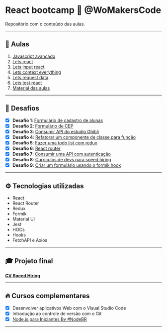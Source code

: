 # React bootcamp 🦋 @WoMakersCode

Repositório com o conteúdo das aulas.

---

## 🚀 Aulas

1.  [Javascript avançado](./aula-1-javascript-avancado)
2.  [Lets react](./aula-2-lets-react)
3.  [Lets input react](./aula-3-lets-input-react)
4.  [Lets context everything](./aula-4-lets-context-everything)
5.  [Lets request data](./aula-6-lets-request-data)
6.  [Lets test react](./aula-8-lets-test-react)
7.  [Material das aulas](./material-aulas)

---

## 🤯 Desafios

- [x] **Desafio 1**: [Formulário de cadastro de alunas](./desafios/form-cadastro-alunas)
- [x] **Desafio 2**: [Formulário de CEP](./desafios/busca-cep-api)
- [x] **Desafio 3**: [Consumir API do estudio Ghibli](./desafios/studio-ghibli-challenge)
- [x] **Desafio 4**: [Refatorar um componente de classe para função](./desafios/refatoracao-de-componente)
- [x] **Desafio 5**: [Fazer uma todo list com redux](./desafios/todo-list-challenge)
- [x] **Desafio 6**: [React router](./desafios/react-router)
- [x] **Desafio 7**: [Consumir uma API com autenticação](./desafios/giphy-challenge)
- [X] **Desafio 8**: [Currículos de devs para speed hiring](https://github.com/React-Bootcamp-WoMarkersCode/cv-speed-hiring)
- [x] **Desafio 9**: [Criar um formulário usando o formik hook](./desafios/formik-hooks)

---

## ⚙ Tecnologias utilizadas

- React
- React Router
- Redux
- Formik
- Material UI
- Jest
- HOCs
- Hooks
- FetchAPI e Axios

---

## 🎓 Projeto final

[**CV Speed Hiring**](https://github.com/React-Bootcamp-WoMarkersCode/cv-speed-hiring)

---

## 🔥 Cursos complementares

- [x] Desenvolver aplicativos Web com o Visual Studio Code
- [x] Introdução ao controle de versão com o Git
- [x] [Node.js para Iniciantes By #NodeBR](https://github.com/leticiacamposs2/node-js-para-iniciantes)

---
